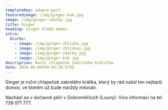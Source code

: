 ```yaml
---
templateKey: adopce-post
featuredimage: /img/ginger-kuk.jpg
image: /img/ginger-zdalky.jpg
title: Ginger
heading: Ginger hledá domov
intro:
  blurbs:
    - image: /img/ginger-zblizka.jpg
    - image: /img/ginger-zblizka1.jpg
    - image: /img/ginger-zdalky.jpg
    - image: /img/ginger-kuk.jpg
description: Roční chlapeček zakrslého králíčka.
date: 2024-03-04T09:43:10.579Z
---
```

G﻿inger je roční chlapeček zakrslého králíka, který by rád našel ten nejlepší domov, ve kterém už bude navždy milován.

N﻿achází se v dočasné péči v Dobroměřicích (Louny). Více informací na tel. 739 071 777.